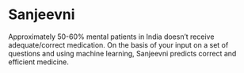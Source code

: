 # Sanjeevni
Approximately 50-60% mental patients in India doesn’t receive adequate/correct medication. On the basis of your input on a set of questions and using machine learning, Sanjeevni predicts correct and efficient medicine.
